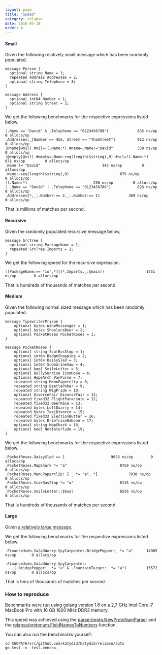```yaml
---
layout: page
title: "Speed"
category: relapse
date: 2016-04-18
order: 6
---
```


#### Small

Given the following relatively small message which has been randomly populated.

~~~
message Person {
  optional string Name = 1;
  repeated Address Addresses = 2;
  optional string Telephone = 3;
}

message Address {
  optional int64 Number = 1;
  optional string Street = 2;
}
~~~

We get the following benchmarks for the respective expressions listed below.

~~~
(.Name == "David" & .Telephone == "0123456789")				835 ns/op	      0 allocs/op
.Addresses:_[Number == 456, Street == "TheStreet"]			912 ns/op	      0 allocs/op
(@name|@nil) #nil=!(.Name:*) #name=.Name!="David"			339 ns/op	      0 allocs/op
(@empty|@nil) #empty=.Name->eq(length($string),0) #nil=!(.Name:*)	671 ns/op	      0 allocs/op
.Name != "David"							345 ns/op	      0 allocs/op
.Name:->eq(length($string),0)						679 ns/op	      0 allocs/op
!(.Name:*)								256 ns/op	      0 allocs/op
( .Name == "David" | .Telephone == "0123456789")			826 ns/op	      0 allocs/op
.Addresses[*,_:.Number:== 2,_:.Number:== 1]				389 ns/op	      0 allocs/op
~~~

That is millions of matches per second.

#### Recursive

Given the randomly populated recursive message below,

~~~
message SrcTree {
  optional string PackageName = 1;
  repeated SrcTree Imports = 2;
}
~~~

We get the following speed for the recursive expression.

~~~
([PackageName:== "io",*]|[*,Imports._:@main])	      			1751 ns/op	      0 allocs/op
~~~

That is hundreds of thousands of matches per second.

#### Medium

Given the following normal sized message which has been randomly populated.

~~~
message TypewriterPrison {
    optional bytes WineMessenger = 1;
    optional bytes ShoelaceBeer = 2;
    optional PocketRoses PocketRoses = 3;
}

message PocketRoses {
    optional string ScarBusStop = 1;
    optional int64 BadgeShopping = 2;
    optional int64 DaisySled = 3;
    optional int64 SubmarineSaw = 4;
    optional bool SmileLetter = 5;
    optional BullySunrise IconHope = 6;
    optional HopeArch VanPurse = 7;
    repeated string MenuPaperclip = 8;
    repeated string BeetlePoker = 9;
    repeated string WigPride = 10;
    optional DivorceFair DivorceFair = 11;
    repeated fixed32 FlightParachute = 12;
    repeated fixed32 BeerRace = 13;
    repeated bytes LoftQuarry = 14;
    repeated bytes TaxiDivorce = 15;
    repeated fixed32 ElectionButter = 16;
    repeated bytes BriefcaseBaboon = 17;
    optional string MapShark = 18;
    optional bool NetInterlude = 19;
}
~~~

We get the following benchmarks for the respective expressions listed below.

~~~
.PocketRoses.DaisySled == 1						9653 ns/op	      0 allocs/op
.PocketRoses.MapShark *= "a"						9759 ns/op	      0 allocs/op
.PocketRoses.MenuPaperclip: [ _ *= "a", *]				7030 ns/op	      0 allocs/op
.PocketRoses.ScarBusStop *= "a"						6116 ns/op	      0 allocs/op
.PocketRoses.SmileLetter::$bool						6526 ns/op	      0 allocs/op
~~~

That is hundreds of thousands of matches per second.

#### Large

Given [a relatively large message](https://github.com/katydid/katydid/blob/master/relapse/tests/puddingmilkshake.proto).

We get the following benchmarks for the respective expressions listed below.

~~~
.FinanceJudo.SaladWorry.SpyCarpenter.BridgePepper:_ *= "a"		14905 ns/op	      0 allocs/op

.FinanceJudo.SaladWorry.SpyCarpenter:
	(.BridgePepper:_ *= "a" & .FountainTarget:_ *= "a") 		15572 ns/op	      0 allocs/op
~~~

That is tens of thousands of matches per second.

### How to reproduce

Benchmarks were run using golang version 1.6 on a 2,7 GHz Intel Core i7 MacBook Pro with 16 GB 1600 MHz DDR3 memory.

This speed was achieved using the [parser/proto.NewProtoNumParser](https://godoc.org/github.com/katydid/katydid/parser/proto#NewProtoNumParser) and the [relapse/protonum.FieldNamesToNumbers](https://godoc.org/github.com/katydid/katydid/relapse/protonum#FieldNamesToNumbers) function.

You can also run the benchmarks yourself:

~~~
cd $GOPATH/src/github.com/katydid/katydid/relapse/auto
go test -v -test.bench=.
~~~
